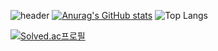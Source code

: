 ![header](https://capsule-render.vercel.app/api?type=venom&color=gradient&customColorList=0,2,2,5,30&height=300&section=header&text=Welcome%20to%20p-seonggeun%20!&fontSize=50&fontColor=000000&fontAlign=50)
[![Anurag's GitHub stats](https://github-readme-stats.vercel.app/api?username=p-seonggeun&theme=tokyonight)](https://github.com/anuraghazra/github-readme-stats)
![Top Langs](https://github-readme-stats.vercel.app/api/top-langs/?username=p-seonggeun&layout=compact)

[![Solved.ac프로필](http://mazassumnida.wtf/api/v2/generate_badge?boj=hoitama)](https://solved.ac/hoitama)


<!--
**p-seonggeun/p-seonggeun** is a ✨ _special_ ✨ repository because its `README.md` (this file) appears on your GitHub profile.

Here are some ideas to get you started:

- 🔭 I’m currently working on ...
- 🌱 I’m currently learning ...
- 👯 I’m looking to collaborate on ...
- 🤔 I’m looking for help with ...
- 💬 Ask me about ...
- 📫 How to reach me: ...
- 😄 Pronouns: ...
- ⚡ Fun fact: ...
-->
